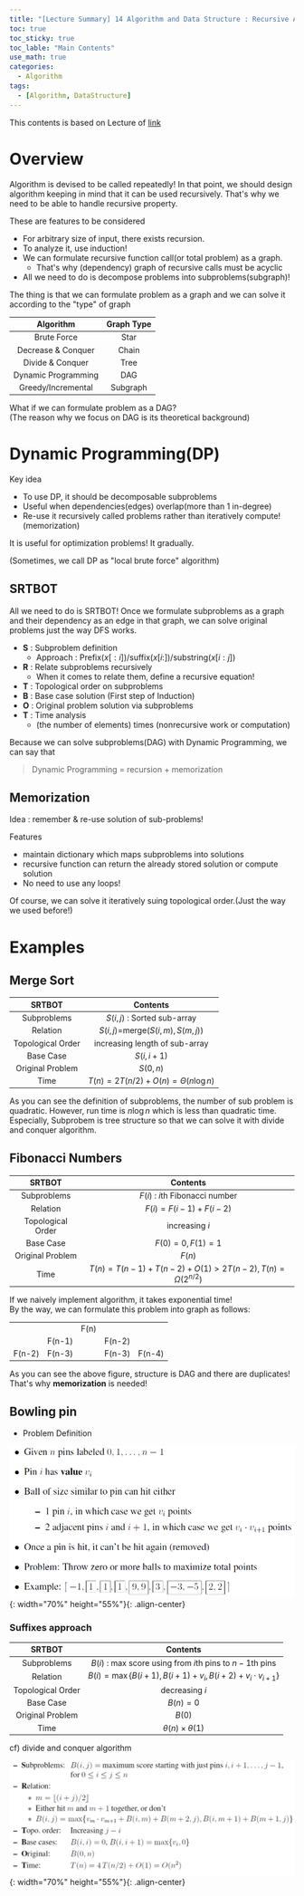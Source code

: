 ```yaml
---
title: "[Lecture Summary] 14 Algorithm and Data Structure : Recursive Algorithm"
toc: true
toc_sticky: true
toc_lable: "Main Contents"
use_math: true
categories:
  - Algorithm
tags:
  - [Algorithm, DataStructure]
---
```


This contents is based on Lecture of [link](https://ocw.mit.edu/courses/6-006-introduction-to-algorithms-spring-2020/pages/syllabus/)

# Overview

Algorithm is devised to be called repeatedly! In that point, we should design algorithm keeping in mind that it can be used recursively. That's why we need to be able to handle recursive property.

These are features to be considered
- For arbitrary size of input, there exists recursion.
- To analyze it, use induction!
- We can formulate recursive function call(or total problem) as a graph.
  - That's why (dependency) graph of recursive calls must be acyclic
- All we need to do is decompose problems into subproblems(subgraph)!

The thing is that we can formulate problem as a graph and we can solve it according to the "type" of graph

|Algorithm|Graph Type|
|:--:|:--:|
|Brute Force|Star|
|Decrease & Conquer|Chain|
|Divide & Conquer|Tree|
|Dynamic Programming|DAG|
|Greedy/Incremental|Subgraph|

What if we can formulate problem as a DAG? <br>
(The reason why we focus on DAG is its theoretical background)

# Dynamic Programming(DP)

Key idea
- To use DP, it should be decomposable subproblems
- Useful when dependencies(edges) overlap(more than 1 in-degree)
- Re-use it recursively called problems rather than iteratively compute!(memorization)

It is useful for optimization problems! It gradually.

(Sometimes, we call DP as "local brute force" algorithm)

## SRTBOT

All we need to do is SRTBOT! Once we formulate subproblems as a graph and their dependency as an edge in that graph, we can solve original problems just the way DFS works.

- **S** : Subproblem definition
  - Approach : Prefix($x[:i]$)/suffix($x[i:]$)/substring($x[i:j]$) 
- **R** : Relate subproblems recursively
  - When it comes to relate them, define a recursive equation!
- **T** : Topological order on subproblems
- **B** : Base case solution (First step of Induction)
- **O** : Original problem solution via subproblems
- **T** : Time analysis
  - (the number of elements) times (nonrecursive work or computation)

Because we can solve subproblems(DAG) with Dynamic Programming, we can say that
> Dynamic Programming = recursion + memorization


## Memorization

Idea : remember & re-use solution of sub-problems!

Features
- maintain dictionary which maps subproblems into solutions
- recursive function can return the already stored solution or compute solution
- No need to use any loops! 

Of course, we can solve it iteratively suing topological order.(Just the way we used before!)

# Examples

## Merge Sort

|SRTBOT|Contents|
|:--:|:--:|
|Subproblems|$S(i,j)$ : Sorted sub-array|
|Relation|$S(i,j)=$merge$(S(i,m),S(m,j))$|
|Topological Order|increasing length of sub-array|
|Base Case|$S(i,i+1)$|
|Original Problem|$S(0,n)$|
|Time|$T(n)=2T(n/2)+O(n)=\Theta(n\log n)$|

As you can see the definition of subproblems, the number of sub problem is quadratic. However, run time is $n\log n$ which is less than quadratic time.<Br>
Especially, Subprobem is tree structure so that we can solve it with divide and conquer algorithm.

## Fibonacci Numbers

|SRTBOT|Contents|
|:--:|:--:|
|Subproblems|$F(i)$ : $i$th Fibonacci number|
|Relation|$F(i)=F(i-1)+F(i-2)$|
|Topological Order|increasing $i$|
|Base Case|$F(0)=0, F(1)=1$|
|Original Problem|$F(n)$|
|Time|$T(n)=T(n-1)+T(n-2) + O(1)>2T(n-2), T(n)=\Omega(2^{n/2})$|

If we naively implement algorithm, it takes exponential time!<br>
By the way, we can formulate this problem into graph as follows:

||||||
|:--:|:--:|:--:|:--:|:--:|
|||F(n)|||
||F(n-1)||F(n-2)||
|F(n-2)|F(n-3)||F(n-3)|F(n-4)|

As you can see the above figure, structure is DAG and there are duplicates! That's why **memorization** is needed!

## Bowling pin

- Problem Definition

![제목](/assets/images/algorithm/14-0.PNG){: width="70%" height="55%"}{: .align-center}

### Suffixes approach

|SRTBOT|Contents|
|:--:|:--:|
|Subproblems|$B(i)$ : max score using from $i$th pins to $n-1$th pins|
|Relation|$B(i)=\max \lbrace B(i+1), B(i+1)+v_i, B(i+2)+v_i\cdot v_{i+1}\rbrace$|
|Topological Order|decreasing $i$|
|Base Case|$B(n)=0$|
|Original Problem|$B(0)$|
|Time|$\theta(n)\times\theta(1)$|

cf) divide and conquer algorithm

![제목](/assets/images/algorithm/14-1.PNG){: width="70%" height="55%"}{: .align-center}
